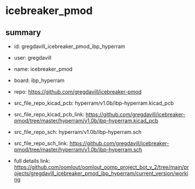 # icebreaker_pmod
 
## summary 
* id: gregdavill_icebreaker_pmod_ibp_hyperram
* user: gregdavill
* name: icebreaker_pmod
* board: ibp_hyperram
* repo: https://github.com/gregdavill/icebreaker-pmod
* src_file_repo_kicad_pcb: hyperram/v1.0b/ibp-hyperram.kicad_pcb
* src_file_repo_kicad_pcb_link: https://github.com/gregdavill/icebreaker-pmod/tree/master/hyperram/v1.0b/ibp-hyperram.kicad_pcb


* src_file_repo_sch: hyperram/v1.0b/ibp-hyperram.sch
* src_file_repo_sch_link: https://github.com/gregdavill/icebreaker-pmod/tree/master/hyperram/v1.0b/ibp-hyperram.sch
* full details link: https://github.com/oomlout/oomlout_oomp_project_bot_v_2/tree/main/projects/gregdavill_icebreaker_pmod_ibp_hyperram/current_version/working  






